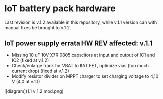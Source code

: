 # IoT battery pack hardware
Last revision is v.1.2 available in this repository, while v.1.1 version can with manual fixes be brought to v.1.2.

## IoT power supply errata HW REV affected: v.1.1

- Missing 10 uF 10V X7R 0805 capacitors at input and output of IC1 and IC2 (fixed at v.1.2)
- Check/enlarge track for VBAT to BAT FET, optimize vias (too much current drop) (fixed at v.1.2)
- Modify resistor divider on MPPT charger to set charging voltage to 4,10 V (4,0 at v.1.1)

![diagram](1.1 v 1.2 mod.png)
